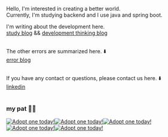 Hello, I'm interested in creating a better world.<br>
Currently, I'm studying backend and I use java and spring boot.

I'm writing about the development here. <br>
[study blog](https://yatta.tistory.com) && [development thinking blog](https://medium.com/@lje0818ovo ) <br><br>

The other errors are summarized here. ⬇️ <br>
[error blog](https://helll-o.tistory.com) <br><br>

If you have any contact or questions, please contact us here. ⬇️ <br>
[linkedin](https://www.linkedin.com/in/%EC%A2%85%EC%9D%80-%EC%9D%B4-6a166623b/) <br><br>

### my pat 👾👾
<a href="https://dragcave.net/view/1UXR2"><img src="https://dragcave.net/image/1UXR2.gif" style="border-width:0" alt="Adopt one today!"/></a><a href="https://dragcave.net/view/KHwOq"><img src="https://dragcave.net/image/KHwOq.gif" style="border-width:0" alt="Adopt one today!"/></a><a href="https://dragcave.net/view/l6SxJ"><img src="https://dragcave.net/image/l6SxJ.gif" style="border-width:0" alt="Adopt one today!"/></a><a href="https://dragcave.net/view/mxEfe"><img src="https://dragcave.net/image/mxEfe.gif" style="border-width:0" alt="Adopt one today!"/></a><a href="https://dragcave.net/view/M53l5"><img src="https://dragcave.net/image/M53l5.gif" style="border-width:0" alt="Adopt one today!"/></a>
